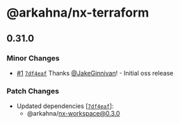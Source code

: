 # @arkahna/nx-terraform

## 0.31.0

### Minor Changes

- [#1](https://github.com/arkahna/oss-nx-packages/pull/1) [`7df4eaf`](https://github.com/arkahna/oss-nx-packages/commit/7df4eafc303e782be25b431a5d8ef3d9ffbc3bcb) Thanks [@JakeGinnivan](https://github.com/JakeGinnivan)! - Initial oss release

### Patch Changes

- Updated dependencies [[`7df4eaf`](https://github.com/arkahna/oss-nx-packages/commit/7df4eafc303e782be25b431a5d8ef3d9ffbc3bcb)]:
  - @arkahna/nx-workspace@0.3.0
